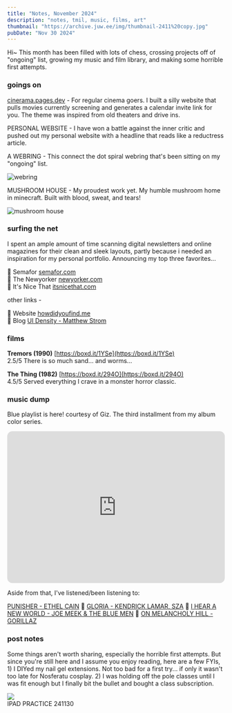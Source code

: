 ```yaml
---
title: "Notes, November 2024"
description: "notes, tmil, music, films, art"
thumbnail: "https://archive.juw.ee/img/thumbnail-2411%20copy.jpg"
pubDate: "Nov 30 2024"
---
```


Hi~ This month has been filled with lots of chess, crossing projects off of "ongoing" list, growing my music and film library, and making some horrible first attempts. 
### goings on

[cinerama.pages.dev](https://cinerama.pages.dev) - For regular cinema goers. I built a silly website that pulls movies currently screening and generates a calendar invite link for you. The theme was inspired from old theaters and drive ins. 
  
PERSONAL WEBSITE - I have won a battle against the inner critic and pushed out my personal website with a headline that reads like a reductress article.  

A WEBRING - This connect the dot spiral webring that's been sitting on my "ongoing" list. 

![webring](https://pbs.twimg.com/media/GboANGxaoAAYNLz?format=jpg&name=medium)
  
MUSHROOM HOUSE - My proudest work yet. My humble mushroom home in minecraft. Built with blood, sweat, and tears!
  
![mushroom house](https://pbs.twimg.com/media/Gcw6YyGbcAAWcUS?format=jpg&name=large)
  
### surfing the net

I spent an ample amount of time scanning digital newsletters and online magazines for their clean and sleek layouts, partly because i needed an inspiration for my personal portfolio. Announcing my top three favorites...

📰 Semafor [semafor.com](http://semafor.com/)  
📰 The Newyorker [newyorker.com](http://newyorker.com/)    
📰 It's Nice That [itsnicethat.com](http://itsnicethat.com/) 
  
other links -
  
🔗 Website [howdidyoufind.me](https://howdidyoufind.me/)   
🔗 Blog [UI Density - Matthew Strom](https://matthewstrom.com/writing/ui-density/)

### films 
  
__Tremors (1990)__ [https://boxd.it/1YSe](https://boxd.it/1YSe)  
2.5/5 There is so much sand... and worms...
  
__The Thing (1982)__ [https://boxd.it/294O](https://boxd.it/294O)  
4.5/5 Served everything I crave in a monster horror classic. 

### music dump

Blue playlist is here! courtesy of Giz. The third installment from my album color series.

<iframe style="border-radius:12px" src="https://open.spotify.com/embed/playlist/6C8vzvW0vPcQryaweLDMWt?utm_source=generator" width="100%" height="352" frameBorder="0" allowfullscreen="" allow="autoplay; clipboard-write; encrypted-media; fullscreen; picture-in-picture" loading="lazy"></iframe>

Aside from that, I've listened/been listening to:

[PUNISHER - ETHEL CAIN](https://open.spotify.com/track/2Iy2Qj5kTsmXAndBnOWdy4?si=5a628c355e9a4c34) 📀 [GLORIA - KENDRICK LAMAR, SZA](https://open.spotify.com/track/0wgOhYnqZKjOHr6bmdz0aN?si=2014edcd8daa4a1c) 📀 [I HEAR A NEW WORLD - JOE MEEK & THE BLUE MEN](https://open.spotify.com/album/2icihEwgiDuWvCL80YlWCb?si=8H5HKVzPQZGAqYY-DeFTyw) 📀 [ON MELANCHOLY HILL - GORILLAZ](https://open.spotify.com/track/0q6LuUqGLUiCPP1cbdwFs3?si=2316692e3ca4445a)

### post notes

Some things aren't worth sharing, especially the horrible first attempts. But since you're still here and I assume you enjoy reading, here are a few FYIs, 1) I DIYed my nail gel extensions. Not too bad for a first try... if only it wasn't too late for Nosferatu cosplay. 2) I was holding off the pole classes until I was fit enough but I finally bit the bullet and bought a class subscription.


<div class="mx-[-1.5rem] mt-20 md:ml-[-4.5rem]">
    <img src="https://archive.juw.ee/img/thumbnail-2411%20copy.jpg" class="md:left-auto aspect-[13/9] border max-w-[390px] w-full object-cover object-bottom"/>
</div>
<div class="mt-3 text-xs text-zinc-400">IPAD PRACTICE 241130</div>






